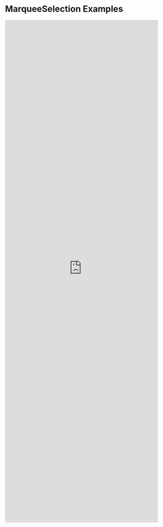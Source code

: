 # MarqueeSelection Examples

<iframe 
    title='MarqueeSelection Examples'
    src='https://fabricweb.z5.web.core.windows.net/pr-deploy-site/refs/heads/master/fabric-website-resources/dist/index.html#/examples/marqueeselection?docsExample=true'
    frameborder='no'
    height='1650'
    style='width: 100%;'
>